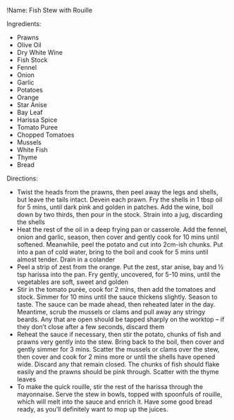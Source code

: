 !Name: Fish Stew with Rouille

Ingredients:
- Prawns
- Olive Oil
- Dry White Wine
- Fish Stock
- Fennel
- Onion
- Garlic
- Potatoes
- Orange
- Star Anise
- Bay Leaf
- Harissa Spice
- Tomato Puree
- Chopped Tomatoes
- Mussels
- White Fish
- Thyme
- Bread

Directions:
- Twist the heads from the prawns, then peel away the legs and shells, but leave the tails intact. Devein each prawn. Fry the shells in 1 tbsp oil for 5 mins, until dark pink and golden in patches. Add the wine, boil down by two thirds, then pour in the stock. Strain into a jug, discarding the shells
- Heat the rest of the oil in a deep frying pan or casserole. Add the fennel, onion and garlic, season, then cover and gently cook for 10 mins until softened. Meanwhile, peel the potato and cut into 2cm-ish chunks. Put into a pan of cold water, bring to the boil and cook for 5 mins until almost tender. Drain in a colander
- Peel a strip of zest from the orange. Put the zest, star anise, bay and ½ tsp harissa into the pan. Fry gently, uncovered, for 5-10 mins, until the vegetables are soft, sweet and golden
- Stir in the tomato purée, cook for 2 mins, then add the tomatoes and stock. Simmer for 10 mins until the sauce thickens slightly. Season to taste. The sauce can be made ahead, then reheated later in the day. Meantime, scrub the mussels or clams and pull away any stringy beards. Any that are open should be tapped sharply on the worktop – if they don’t close after a few seconds, discard them
- Reheat the sauce if necessary, then stir the potato, chunks of fish and prawns very gently into the stew. Bring back to the boil, then cover and gently simmer for 3 mins. Scatter the mussels or clams over the stew, then cover and cook for 2 mins more or until the shells have opened wide. Discard any that remain closed. The chunks of fish should flake easily and the prawns should be pink through. Scatter with the thyme leaves
- To make the quick rouille, stir the rest of the harissa through the mayonnaise. Serve the stew in bowls, topped with spoonfuls of rouille, which will melt into the sauce and enrich it. Have some good bread ready, as you’ll definitely want to mop up the juices.
